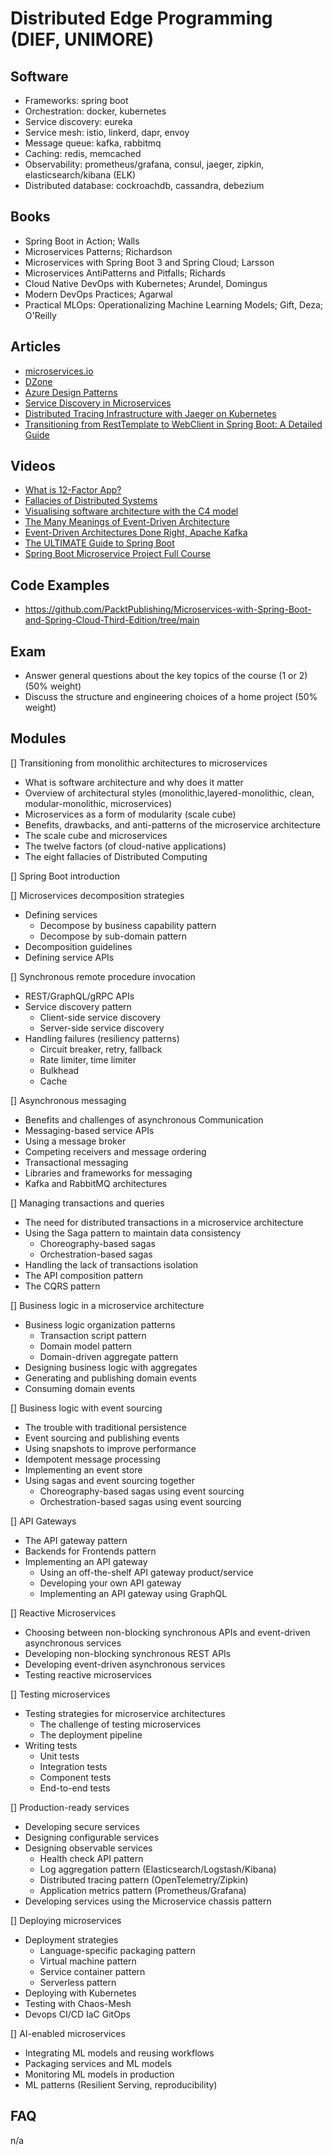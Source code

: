# Distributed Edge Programming (DIEF, UNIMORE)

## Software
* Frameworks: spring boot
* Orchestration: docker, kubernetes
* Service discovery: eureka
* Service mesh: istio, linkerd, dapr, envoy
* Message queue: kafka, rabbitmq
* Caching: redis, memcached 
* Observability: prometheus/grafana, consul, jaeger, zipkin, elasticsearch/kibana (ELK)
* Distributed database: cockroachdb, cassandra, debezium

## Books
* Spring Boot in Action; Walls
* Microservices Patterns; Richardson
* Microservices with Spring Boot 3 and Spring Cloud; Larsson
* Microservices AntiPatterns and Pitfalls; Richards
* Cloud Native DevOps with Kubernetes; Arundel, Domingus
* Modern DevOps Practices; Agarwal
* Practical MLOps: Operationalizing Machine Learning Models; Gift, Deza; O'Reilly

## Articles
* [microservices.io](https://microservices.io/index.html)
* [DZone](https://dzone.com/)
* [Azure Design Patterns](https://learn.microsoft.com/en-us/azure/architecture/patterns/)
* [Service Discovery in Microservices](https://www.baeldung.com/cs/service-discovery-microservices)
* [Distributed Tracing Infrastructure with Jaeger on Kubernetes](https://masroorhasan.medium.com/tracing-infrastructure-with-jaeger-on-kubernetes-6800132a677)
* [Transitioning from RestTemplate to WebClient in Spring Boot: A Detailed Guide](https://medium.com/hprog99/transitioning-from-resttemplate-to-webclient-in-spring-boot-a-detailed-guide-4febd21063ba)

## Videos
* [What is 12-Factor App?](https://www.youtube.com/watch?v=1OhmRmMsGdQ)
* [Fallacies of Distributed Systems](https://www.youtube.com/watch?v=8fRzZtJ_SLk&list=PL1DZqeVwRLnD3EjyciYAO82dT9Owiq8I5)
* [Visualising software architecture with the C4 model](https://www.youtube.com/watch?v=x2-rSnhpw0g&t=11s)
* [The Many Meanings of Event-Driven Architecture](https://www.youtube.com/watch?v=STKCRSUsyP0)
* [Event-Driven Architectures Done Right, Apache Kafka](https://www.youtube.com/watch?v=A_mstzRGfIE)
* [The ULTIMATE Guide to Spring Boot](https://www.youtube.com/watch?v=Nv2DERaMx-4)
* [Spring Boot Microservice Project Full Course](https://www.youtube.com/watch?v=mPPhcU7oWDU)

## Code Examples
* https://github.com/PacktPublishing/Microservices-with-Spring-Boot-and-Spring-Cloud-Third-Edition/tree/main

## Exam
* Answer general questions about the key topics of the course (1 or 2) (50% weight)
* Discuss the structure and engineering choices of a home project (50% weight)

## Modules
[] Transitioning from monolithic architectures to microservices

* What is software architecture and why does it matter 
* Overview of architectural styles (monolithic,layered-monolithic, clean, modular-monolithic, microservices)
* Microservices as a form of modularity (scale cube)
* Benefits, drawbacks, and anti-patterns of the microservice architecture
* The scale cube and microservices
* The twelve factors (of cloud-native applications)
* The eight fallacies of Distributed Computing

[] Spring Boot introduction

[] Microservices decomposition strategies 
* Defining services
    * Decompose by business capability pattern
    * Decompose by sub-domain pattern
* Decomposition guidelines
* Defining service APIs

[] Synchronous remote procedure invocation
* REST/GraphQL/gRPC APIs
* Service discovery pattern
    * Client-side service discovery
    * Server-side service discovery
* Handling failures (resiliency patterns)
    * Circuit breaker, retry, fallback
    * Rate limiter, time limiter
    * Bulkhead
    * Cache

[] Asynchronous messaging
* Benefits and challenges of asynchronous Communication
* Messaging-based service APIs
* Using a message broker
* Competing receivers and message ordering
* Transactional messaging
* Libraries and frameworks for messaging
* Kafka and RabbitMQ architectures

[] Managing transactions and queries
* The need for distributed transactions in a microservice architecture
* Using the Saga pattern to maintain data consistency
    * Choreography-based sagas
    * Orchestration-based sagas
* Handling the lack of transactions isolation
* The API composition pattern 
* The CQRS pattern

[] Business logic in a microservice architecture
* Business logic organization patterns
    * Transaction script pattern
    * Domain model pattern
    * Domain-driven aggregate pattern
* Designing business logic with aggregates
* Generating and publishing domain events
* Consuming domain events

[] Business logic with event sourcing
* The trouble with traditional persistence
* Event sourcing and publishing events
* Using snapshots to improve performance
* Idempotent message processing
* Implementing an event store
* Using sagas and event sourcing together
    * Choreography-based sagas using event sourcing
    * Orchestration-based sagas using event sourcing

[] API Gateways
* The API gateway pattern
* Backends for Frontends pattern
* Implementing an API gateway
    * Using an off-the-shelf API gateway product/service
    * Developing your own API gateway
    * Implementing an API gateway using GraphQL

[] Reactive Microservices
* Choosing between non-blocking synchronous APIs and event-driven asynchronous services
* Developing non-blocking synchronous REST APIs
* Developing event-driven asynchronous services
* Testing reactive microservices

[] Testing microservices
* Testing strategies for microservice architectures
    * The challenge of testing microservices
    * The deployment pipeline
* Writing tests
    * Unit tests
    * Integration tests
    * Component tests 
    * End-to-end tests

[] Production-ready services
* Developing secure services
* Designing configurable services
* Designing observable services
    * Health check API pattern 
    * Log aggregation pattern (Elasticsearch/Logstash/Kibana)
    * Distributed tracing pattern (OpenTelemetry/Zipkin)
    * Application metrics pattern (Prometheus/Grafana)
* Developing services using the Microservice chassis pattern

[] Deploying microservices
* Deployment strategies
    * Language-specific packaging pattern
    * Virtual machine pattern
    * Service container pattern
    * Serverless pattern
* Deploying with Kubernetes
* Testing with Chaos-Mesh
* Devops CI/CD IaC GitOps

[] AI-enabled microservices
* Integrating ML models and reusing workflows
* Packaging services and ML models
* Monitoring ML models in production
* ML patterns (Resilient Serving, reproducibility)

## FAQ
n/a
